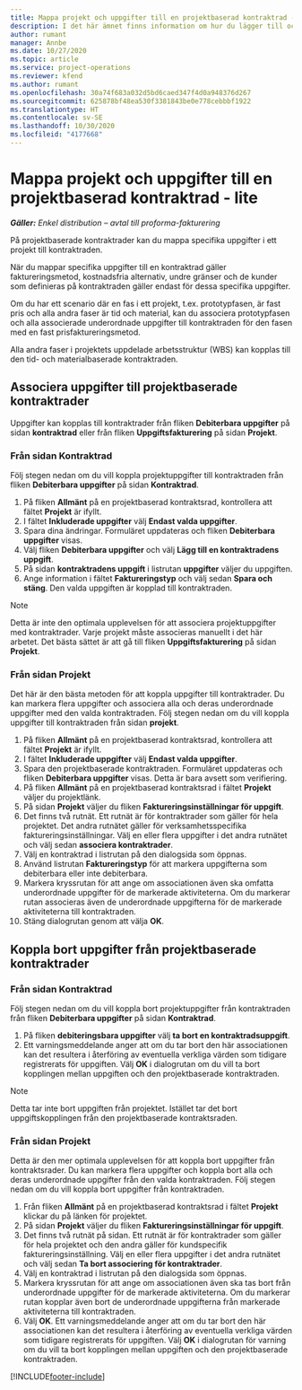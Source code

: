 ```yaml
---
title: Mappa projekt och uppgifter till en projektbaserad kontraktrad - lite
description: I det här ämnet finns information om hur du lägger till och tar bort projekt och uppgifter på en kontraktrad.
author: rumant
manager: Annbe
ms.date: 10/27/2020
ms.topic: article
ms.service: project-operations
ms.reviewer: kfend
ms.author: rumant
ms.openlocfilehash: 30a74f683a032d5bd6caed347f4d0a948376d267
ms.sourcegitcommit: 625878bf48ea530f3381843be0e778cebbbf1922
ms.translationtype: HT
ms.contentlocale: sv-SE
ms.lasthandoff: 10/30/2020
ms.locfileid: "4177668"
---
```

# <a name="map-projects-and-tasks-to-a-project-based-contract-line---lite"></a>Mappa projekt och uppgifter till en projektbaserad kontraktrad - lite

_**Gäller:** Enkel distribution – avtal till proforma-fakturering_

På projektbaserade kontraktrader kan du mappa specifika uppgifter i ett projekt till kontraktraden.

När du mappar specifika uppgifter till en kontraktrad gäller faktureringsmetod, kostnadsfria alternativ, undre gränser och de kunder som definieras på kontraktraden gäller endast för dessa specifika uppgifter.

Om du har ett scenario där en fas i ett projekt, t.ex. prototypfasen, är fast pris och alla andra faser är tid och material, kan du associera prototypfasen och alla associerade underordnade uppgifter till kontraktraden för den fasen med en fast prisfaktureringsmetod.

Alla andra faser i projektets uppdelade arbetsstruktur (WBS) kan kopplas till den tid- och materialbaserade kontraktraden.

## <a name="associate-tasks-to-project-based-contract-lines"></a>Associera uppgifter till projektbaserade kontraktrader

Uppgifter kan kopplas till kontraktrader från fliken **Debiterbara uppgifter** på sidan **kontraktrad** eller från fliken **Uppgiftsfakturering** på sidan **Projekt**.

### <a name="from-the-contract-line-page"></a>Från sidan Kontraktrad

Följ stegen nedan om du vill koppla projektuppgifter till kontraktraden från fliken **Debiterbara uppgifter** på sidan **Kontraktrad**.

1. På fliken **Allmänt** på en projektbaserad kontraktsrad, kontrollera att fältet **Projekt** är ifyllt.
2. I fältet **Inkluderade uppgifter** välj **Endast valda uppgifter**.
3. Spara dina ändringar. Formuläret uppdateras och fliken **Debiterbara uppgifter** visas.
4. Välj fliken **Debiterbara uppgifter** och välj **Lägg till en kontraktradens uppgift**.
5. På sidan **kontraktradens uppgift** i listrutan **uppgifter** väljer du uppgiften. 
6. Ange information i fältet **Faktureringstyp** och välj sedan **Spara och stäng**. Den valda uppgiften är kopplad till kontraktraden.

> [!NOTE]
> Detta är inte den optimala upplevelsen för att associera projektuppgifter med kontraktrader. Varje projekt måste associeras manuellt i det här arbetet. Det bästa sättet är att gå till fliken **Uppgiftsfakturering** på sidan **Projekt**.

### <a name="from-the-project-page"></a>Från sidan Projekt

Det här är den bästa metoden för att koppla uppgifter till kontraktrader. Du kan markera flera uppgifter och associera alla och deras underordnade uppgifter med den valda kontraktraden. Följ stegen nedan om du vill koppla uppgifter till kontraktraden från sidan **projekt**.

1. På fliken **Allmänt** på en projektbaserad kontraktsrad, kontrollera att fältet **Projekt** är ifyllt.
2. I fältet **Inkluderade uppgifter** välj **Endast valda uppgifter**.
3. Spara den projektbaserade kontraktraden. Formuläret uppdateras och fliken **Debiterbara uppgifter** visas. Detta är bara avsett som verifiering.
4. På fliken **Allmänt** på en projektbaserad kontraktsrad i fältet **Projekt** väljer du projektlänk.
5. På sidan **Projekt** väljer du fliken **Faktureringsinställningar för uppgift**.
6. Det finns två rutnät. Ett rutnät är för kontraktrader som gäller för hela projektet. Det andra rutnätet gäller för verksamhetsspecifika faktureringsinställningar. Välj en eller flera uppgifter i det andra rutnätet och välj sedan **associera kontraktrader**.
7. Välj en kontraktrad i listrutan på den dialogsida som öppnas.
8. Använd listrutan **Faktureringstyp** för att markera uppgifterna som debiterbara eller inte debiterbara.
9. Markera kryssrutan för att ange om associationen även ska omfatta underordnade uppgifter för de markerade aktiviteterna. Om du markerar rutan associeras även de underordnade uppgifterna för de markerade aktiviteterna till kontraktraden.
10. Stäng dialogrutan genom att välja **OK**.

## <a name="unassociate-tasks-from-project-based-contract-lines"></a>Koppla bort uppgifter från projektbaserade kontraktrader

### <a name="from-the-contract-line-page"></a>Från sidan Kontraktrad

Följ stegen nedan om du vill koppla bort projektuppgifter från kontraktraden från fliken **Debiterbara uppgifter** på sidan **Kontraktrad**.

1. På fliken **debiteringsbara uppgifter** välj **ta bort en kontraktradsuppgift**.
2. Ett varningsmeddelande anger att om du tar bort den här associationen kan det resultera i återföring av eventuella verkliga värden som tidigare registrerats för uppgiften. Välj **OK** i dialogrutan om du vill ta bort kopplingen mellan uppgiften och den projektbaserade kontraktraden. 

> [!NOTE]
> Detta tar inte bort uppgiften från projektet. Istället tar det bort uppgiftskopplingen från den projektbaserade kontraktsraden.

### <a name="from-the-project-page"></a>Från sidan Projekt

Detta är den mer optimala upplevelsen för att koppla bort uppgifter från kontraktsrader. Du kan markera flera uppgifter och koppla bort alla och deras underordnade uppgifter från den valda kontraktraden. Följ stegen nedan om du vill koppla bort uppgifter från kontraktraden.

1. Från fliken **Allmänt** på en projektbaserad kontraktsrad i fältet **Projekt** klickar du på länken för projektet.
2. På sidan **Projekt** väljer du fliken **Faktureringsinställningar för uppgift**.
3. Det finns två rutnät på sidan. Ett rutnät är för kontraktrader som gäller för hela projektet och den andra gäller för kundspecifik faktureringsinställning. Välj en eller flera uppgifter i det andra rutnätet och välj sedan **Ta bort associering för kontraktrader**.
4. Välj en kontraktrad i listrutan på den dialogsida som öppnas.
5. Markera kryssrutan för att ange om associationen även ska tas bort från underordnade uppgifter för de markerade aktiviteterna. Om du markerar rutan kopplar även bort de underordnade uppgifterna från markerade aktiviteterna till kontraktraden.
6. Välj **OK**. Ett varningsmeddelande anger att om du tar bort den här associationen kan det resultera i återföring av eventuella verkliga värden som tidigare registrerats för uppgiften. Välj **OK** i dialogrutan för varning om du vill ta bort kopplingen mellan uppgiften och den projektbaserade kontraktraden.


[!INCLUDE[footer-include](../../includes/footer-banner.md)]